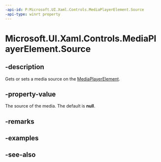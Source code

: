 ```yaml
---
-api-id: P:Microsoft.UI.Xaml.Controls.MediaPlayerElement.Source
-api-type: winrt property
---
```


<!-- Property syntax
public Windows.Media.Playback.IMediaPlaybackSource Source { get;  set; }
-->

# Microsoft.UI.Xaml.Controls.MediaPlayerElement.Source

## -description
Gets or sets a media source on the [MediaPlayerElement](mediaplayerelement.md).

## -property-value
The source of the media. The default is **null**.

## -remarks

## -examples

## -see-also

